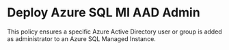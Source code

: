 # Deploy Azure SQL MI AAD Admin

This policy ensures a specific Azure Active Directory user or group is added as administrator to an Azure SQL Managed Instance.